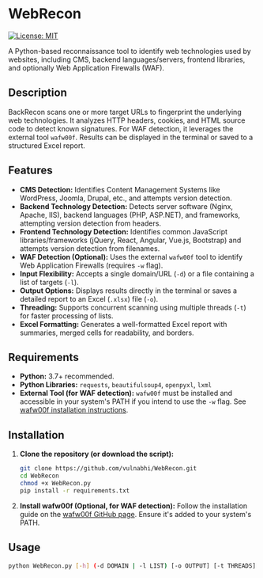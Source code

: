 # WebRecon

[![License: MIT](https://img.shields.io/badge/License-MIT-yellow.svg)](https://opensource.org/licenses/MIT)

A Python-based reconnaissance tool to identify web technologies used by websites, including CMS, backend languages/servers, frontend libraries, and optionally Web Application Firewalls (WAF).

## Description

BackRecon scans one or more target URLs to fingerprint the underlying web technologies. It analyzes HTTP headers, cookies, and HTML source code to detect known signatures. For WAF detection, it leverages the external tool `wafw00f`. Results can be displayed in the terminal or saved to a structured Excel report.

## Features

* **CMS Detection:** Identifies Content Management Systems like WordPress, Joomla, Drupal, etc., and attempts version detection.
* **Backend Technology Detection:** Detects server software (Nginx, Apache, IIS), backend languages (PHP, ASP.NET), and frameworks, attempting version detection from headers.
* **Frontend Technology Detection:** Identifies common JavaScript libraries/frameworks (jQuery, React, Angular, Vue.js, Bootstrap) and attempts version detection from filenames.
* **WAF Detection (Optional):** Uses the external `wafw00f` tool to identify Web Application Firewalls (requires `-w` flag).
* **Input Flexibility:** Accepts a single domain/URL (`-d`) or a file containing a list of targets (`-l`).
* **Output Options:** Displays results directly in the terminal or saves a detailed report to an Excel (`.xlsx`) file (`-o`).
* **Threading:** Supports concurrent scanning using multiple threads (`-t`) for faster processing of lists.
* **Excel Formatting:** Generates a well-formatted Excel report with summaries, merged cells for readability, and borders.

## Requirements

* **Python:** 3.7+ recommended.
* **Python Libraries:** `requests`, `beautifulsoup4`, `openpyxl`, `lxml`
* **External Tool (for WAF detection):** `wafw00f` must be installed and accessible in your system's PATH if you intend to use the `-w` flag. See [wafw00f installation instructions](https://github.com/EnableSecurity/wafw00f#installation).

## Installation

1.  **Clone the repository (or download the script):**
    ```bash
    git clone https://github.com/vulnabhi/WebRecon.git
    cd WebRecon
    chmod +x WebRecon.py
    pip install -r requirements.txt
    ```
  

3.  **Install wafw00f (Optional, for WAF detection):**
    Follow the installation guide on the [wafw00f GitHub page](https://github.com/EnableSecurity/wafw00f#installation). Ensure it's added to your system's PATH.

## Usage

```bash
python WebRecon.py [-h] (-d DOMAIN | -l LIST) [-o OUTPUT] [-t THREADS] [-w] [-v]
